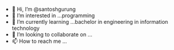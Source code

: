 - 👋 Hi, I’m @santoshgurung
- 👀 I’m interested in ...programming
- 🌱 I’m currently learning ...bachelor in engineering in information technology
- 💞️ I’m looking to collaborate on ...
- 📫 How to reach me ...

<!---
santoshgurung7/santoshgurung7 is a ✨ special ✨ repository because its `README.md` (this file) appears on your GitHub profile.
You can click the Preview link to take a look at your changes.
--->
